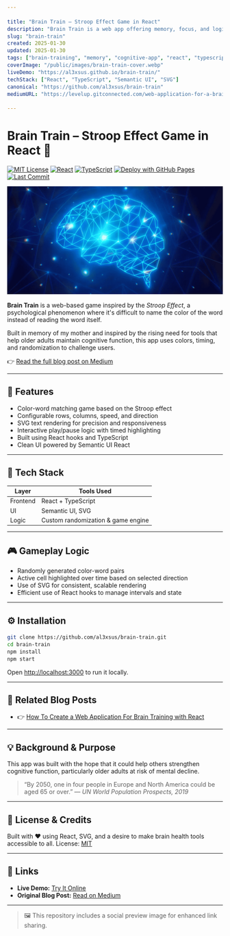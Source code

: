 ```yaml
---

title: "Brain Train – Stroop Effect Game in React"
description: "Brain Train is a web app offering memory, focus, and logic games to boost cognitive health."
slug: "brain-train"
created: 2025-01-30
updated: 2025-01-30
tags: ["brain-training", "memory", "cognitive-app", "react", "typescript", "spa", "semantic-ui", "cognitive-games"]
coverImage: "/public/images/brain-train-cover.webp"
liveDemo: "https://al3xsus.github.io/brain-train/"
techStack: ["React", "TypeScript", "Semantic UI", "SVG"]
canonical: "https://github.com/al3xsus/brain-train"
mediumURL: "https://levelup.gitconnected.com/web-application-for-a-brain-training-23dc567f0315"

---
```


# Brain Train – Stroop Effect Game in React 🧠

[![MIT License](https://img.shields.io/badge/license-MIT-blue.svg)](LICENSE)
[![React](https://img.shields.io/badge/built%20with-React-61dafb?logo=react)](https://reactjs.org/)
[![TypeScript](https://img.shields.io/badge/code-TypeScript-3178c6?logo=typescript)](https://www.typescriptlang.org/)
[![Deploy with GitHub Pages](https://img.shields.io/badge/deploy-GitHub%20Pages-blue?logo=github)](https://al3xsus.github.io/brain-train/)
[![Last Commit](https://img.shields.io/github/last-commit/al3xsus/brain-train)](https://github.com/al3xsus/brain-train/commits/main)

![Social preview of Brain Train](social-preview.png)

**Brain Train** is a web-based game inspired by the *Stroop Effect*, a psychological phenomenon where it's difficult to name the color of the word instead of reading the word itself.

Built in memory of my mother and inspired by the rising need for tools that help older adults maintain cognitive function, this app uses colors, timing, and randomization to challenge users.

👉 [Read the full blog post on Medium](https://levelup.gitconnected.com/web-application-for-a-brain-training-23dc567f0315)

---

## 🚀 Features

* Color-word matching game based on the Stroop effect
* Configurable rows, columns, speed, and direction
* SVG text rendering for precision and responsiveness
* Interactive play/pause logic with timed highlighting
* Built using React hooks and TypeScript
* Clean UI powered by Semantic UI React

---

## 🧰 Tech Stack

| Layer    | Tools Used                         |
| -------- | ---------------------------------- |
| Frontend | React + TypeScript                 |
| UI       | Semantic UI, SVG                   |
| Logic    | Custom randomization & game engine |

---

## 🎮 Gameplay Logic

* Randomly generated color-word pairs
* Active cell highlighted over time based on selected direction
* Use of SVG for consistent, scalable rendering
* Efficient use of React hooks to manage intervals and state

---

## ⚙️ Installation

```bash
git clone https://github.com/al3xsus/brain-train.git
cd brain-train
npm install
npm start
```

Open [http://localhost:3000](http://localhost:3000) to run it locally.

---

## 🧩 Related Blog Posts

* 👉 [How To Create a Web Application For Brain Training with React](https://levelup.gitconnected.com/web-application-for-a-brain-training-23dc567f0315)

---

## 💡 Background & Purpose

This app was built with the hope that it could help others strengthen cognitive function, particularly older adults at risk of mental decline.

> “By 2050, one in four people in Europe and North America could be aged 65 or over.”
> — *UN World Population Prospects, 2019*

---

## 📜 License & Credits

Built with ❤️ using React, SVG, and a desire to make brain health tools accessible to all.
License: [MIT](LICENSE)

---

## 🔗 Links

* **Live Demo:** [Try It Online](https://al3xsus.github.io/brain-train/)
* **Original Blog Post:** [Read on Medium](https://levelup.gitconnected.com/web-application-for-a-brain-training-23dc567f0315)

---

> 🖼️ This repository includes a social preview image for enhanced link sharing.
